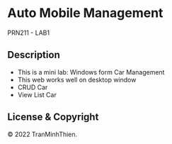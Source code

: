 # Auto Mobile Management
PRN211 - LAB1

## Description
- This is a mini lab: Windows form Car Management
- This web works well on desktop window
- CRUD Car
- View List Car

## License & Copyright
&copy; 2022 TranMinhThien.
